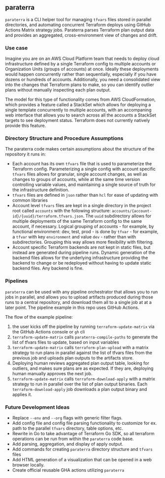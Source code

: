 ## paraterra

`paraterra` is a CLI helper tool for managing `tfvars` files stored in parallel directories, and automating concurrent Terraform deploys using GitHub Actions Matrix strategy jobs. Paraterra parses Terraform plan output data and provides an aggregated, cross-environment view of changes and drift. 

### Use case  

Imagine you are on an AWS Cloud Platform team that needs to deploy cloud infrastructure defined by a single Terraform config to multiple accounts or Organization Units (groups of accounts) at once. Ideally these deployments would happen concurrently rather than sequentially, especially if you have dozens or hundreds of accounts. Additionally, you need a consolidated view into the changes that Terraform plans to make, so you can identify outlier plans without manually inspecting each plan output.  
  
The model for this type of functionality comes from AWS CloudFormation, which provides a feature called a StackSet which allows for deploying a single template concurrently to multiple accounts, with an accompaning web interface that allows you to search across all the accounts a StackSet targets to see deployment status. Terraform does not currently natively provide this feature.  
  
### Directory Structure and Procedure Assumptions  
The paraterra code makes certain assumptions about the structure of the repository it runs in:  
  
- Each account has its own `tfvars` file that is used to parameterize the Terraform config. Parameterizing a single config with account specific `tfvars` files allows for granular, single account changes, as well as changes to groups of accounts, while at the same time version controlling variable values, and maintaining a single source of truth for the infrastructure definition.    
- `tfvars` files are defined in `json` rather than `hcl` for ease of updating with common libraries  
- Account level `tfvars` files are kept in a single directory in the project root called `accounts` with the following structure:  `accounts/{account-id}/{uuid}/terraform.tfvars.json`. The `uuid` subdirectory allows for multiple deployments of the same Terraform config to the same account, if necessary. Logical grouping of accounts - for example, by functional environment: dev, test, prod - is done by `tfvar` - for example, a `tfvar` with key `environment` and value `dev` - rather than with subdirectories. Grouping this way allows more flexibility with filtering.
- Account specific Terraform backends are not kept in static files, but instead are generated during pipeline runs. Dynamic generation of the backend files allows for the underlying infrastructure providing the backend to change or be redeployed without having to update static backend files. Any backend is fine. 
  
### Pipelines  
`paraterra` can be used with any pipeline orchestrator that allows you to run jobs in parallel, and allows you to upload artifacts produced during those runs to a central repository, and download them all to a single job at at a later point. The pipeline example in this repo uses GitHub Actions.

The flow of the example pipeline:

1) the user kicks off the pipeline by running `terraform-update-matrix` via the GitHub Actions console or `gh` cli  
1) `terraform-update-matrix` calls `paraterra-compile-paths` to generate the list of tfvars files to update, based on input variables  
1) `terraform-update-matrix` calls `terraform-plan-upload` with a matrix strategy to run plans in parallel against the list of tfvars files from the previous job and uploads plan outputs to the artifacts store. 
1) Deploying human reviews aggregated plan output table, looking for outliers, and makes sure plans are as expected. If they are, deploying human manually approves the next job.
1) `terraform-update-matrix` calls `terraform-download-apply` with a matrix strategy to run in parallel over the list of plan output binaries. Each `terraform-download-apply` job downloads a plan output binary and applies it.
  
### Future Development Ideas  
- Replace `--env` and `--org` flags with generic filter flags.  
- Add config file and config file parsing functionality to customize for ex. path to the parallel `tfvars` directory, table options, etc.
- Rewrite in Go to take advantage of Terraform Go SDK, so all terraform operations can be run from within the `paraterra` code base.  
- Add parsing, aggregation, and display of apply output.  
- Add commands for creating `paraterra` directory structure and `tfvars` files
- Add HTML generation of a visualization that can be opened in a web browser locally.  
- Create official reusable GHA actions utilizing `paraterra`